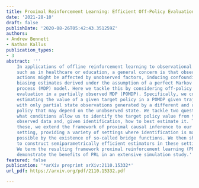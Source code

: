 ```yaml
---
title: Proximal Reinforcement Learning: Efficient Off-Policy Evaluation in Partially Observed Markov Decision Processes
date: '2021-28-10'
draft: false
publishDate: '2020-08-26T05:42:43.351259Z'
authors:
- Andrew Bennett
- Nathan Kallus
publication_types:
- 3
abstract: '''
    In applications of offline reinforcement learning to observational data,
    such as in healthcare or education, a general concern is that observed
    actions might be affected by unobserved factors, inducing confounding and
    biasing estimates derived under the assumption of a perfect Markov decision
    process (MDP) model. Here we tackle this by considering off-policy
    evaluation in a partially observed MDP (POMDP). Specifically, we consider
    estimating the value of a given target policy in a POMDP given trajectories
    with only partial state observations generated by a different and unknown
    policy that may depend on the unobserved state. We tackle two questions:
    what conditions allow us to identify the target policy value from the
    observed data and, given identification, how to best estimate it. To answer
    these, we extend the framework of proximal causal inference to our POMDP
    setting, providing a variety of settings where identification is made
    possible by the existence of so-called bridge functions. We then show how
    to construct semiparametrically efficient estimators in these settings.
    We term the resulting framework proximal reinforcement learning (PRL). We
    demonstrate the benefits of PRL in an extensive simulation study.'''
featured: false
publication: '*arXiv preprint arXiv:2110.15332*'
url_pdf: https://arxiv.org/pdf/2110.15332.pdf

---
```

